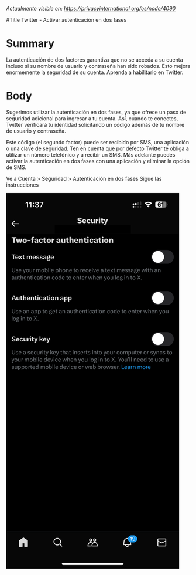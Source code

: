 *Actualmente visible en: https://privacyinternational.org/es/node/4090*

#Title
Twitter  - Activar autenticación en dos fases


# Summary

La autenticación de dos factores garantiza que no se acceda a su cuenta incluso si su nombre de usuario y contraseña han sido robados. Esto mejora enormemente la seguridad de su cuenta. Aprenda a habilitarlo en Twitter.


# Body

Sugerimos utilizar la autenticación en dos fases, ya que ofrece un paso de seguridad adicional para ingresar a tu cuenta. Así, cuando te conectes, Twitter verificará tu identidad solicitando un código además de tu nombre de usuario y contraseña.

Este código (el segundo factor) puede ser recibido por SMS, una aplicación o una clave de seguridad. Ten en cuenta que por defecto Twitter te obliga a utilizar un número telefónico y a recibir un SMS. Más adelante puedes activar la autenticación en dos fases con una aplicación y eliminar la opción de SMS.

Ve a Cuenta > Seguridad > Autenticación en dos fases
Sigue las instrucciones


![Two Factor Authentication](../../images/Twitter/tw_browser_2fa.png?raw=true)